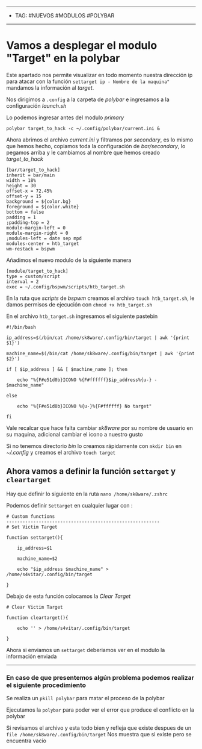 
----
- TAG: #NUEVOS #MODULOS #POLYBAR 
-----
# Vamos a desplegar el modulo "Target" en la polybar

Este apartado nos permite visualizar en todo momento nuestra dirección ip para atacar con la función `settarget ip - Nombre de la maquina"` mandamos la información al *target*.

Nos dirigimos a `.config` a la carpeta de *polybar* e ingresamos a la configuración *launch.sh* 

Lo podemos ingresar antes del modulo *primary* 

```
polybar target_to_hack -c ~/.config/polybar/current.ini &
```

Ahora abrimos el archivo *current.ini* y filtramos por *secondary*, es lo mismo que hemos hecho, copiamos toda la configuración de *bar/secondary*, lo pegamos arriba y le cambiamos al nombre que hemos creado *target_to_hack*

```
[bar/target_to_hack]
inherit = bar/main
width = 18%
height = 30
offset-x = 72.45%
offset-y = 15
background = ${color.bg}
foreground = ${color.white}
bottom = false
padding = 1
;padding-top = 2
module-margin-left = 0
module-margin-right = 0
;modules-left = date sep mpd
modules-center = htb_target
wm-restack = bspwm 
```

Añadimos el nuevo modulo de la siguiente manera

```
[module/target_to_hack]
type = custom/script
interval = 2
exec = ~/.config/bspwm/scripts/htb_target.sh
```

En la ruta que *scripts* de *bspwm* creamos el archivo `touch htb_target.sh`, le damos permisos de ejecución con `chmod +x htb_target.sh` 

En el archivo `htb_target.sh` ingresamos el siguiente pastebin

```
#!/bin/bash

ip_address=$(/bin/cat /home/sk8ware/.config/bin/target | awk '{print $1}')

machine_name=$(/bin/cat /home/sk8ware/.config/bin/target | awk '{print $2}')

if [ $ip_address ] && [ $machine_name ]; then

    echo "%{F#e51d0b}ICONO %{F#ffffff}$ip_address%{u-} - $machine_name"

else

    echo "%{F#e51d0b}ICONO %{u-}%{F#ffffff} No target"

fi
```

Vale recalcar que hace falta cambiar *sk8ware* por su nombre de usuario en su maquina, adicional cambiar el icono a nuestro gusto

Si no tenemos directorio *bin* lo creamos rápidamente con `mkdir bin` en *~/.config* y creamos el archivo `touch target` 

## Ahora vamos a definir la función `settarget` y `cleartarget`

Hay que definir lo siguiente en la ruta `nano /home/sk8ware/.zshrc` 

Podemos definir `Settarget` en cualquier lugar con :

```
# Custom functions
---------------------------------------------------------
# Set Victim Target

function settarget(){

    ip_address=$1

    machine_name=$2

    echo "$ip_address $machine_name" > /home/s4vitar/.config/bin/target

}
```

Debajo de esta función colocamos la *Clear Target*

```
# Clear Victim Target

function cleartarget(){

    echo '' > /home/s4vitar/.config/bin/target

}
```

Ahora si enviamos un `settarget` deberiamos ver en el modulo la información enviada

-----
### En caso de que presentemos algún problema podemos realizar el siguiente procedimiento

Se realiza un `pkill polybar` para matar el proceso de la polybar

Ejecutamos la `polybar` para poder ver el error que produce el conflicto en la polybar

Si revisamos el archivo y esta todo bien y refleja que existe despues de un `file /home/sk8ware/.config/bin/target`
Nos muestra que si existe pero se encuentra vacío 